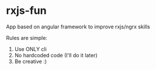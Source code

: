 # rxjs-fun
 
App based on angular framework to improve rxjs/ngrx skills

Rules are simple: 
1. Use ONLY cli 
2. No hardcoded code (I'll do it later)
3. Be creative :)
